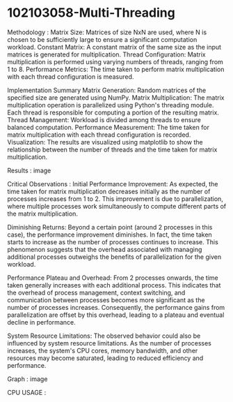 # 102103058-Multi-Threading
Methodology :
Matrix Size: Matrices of size NxN are used, where N is chosen to be sufficiently large to ensure a significant computation workload. Constant Matrix: A constant matrix of the same size as the input matrices is generated for multiplication. Thread Configuration: Matrix multiplication is performed using varying numbers of threads, ranging from 1 to 8. Performance Metrics: The time taken to perform matrix multiplication with each thread configuration is measured.

Implementation Summary
Matrix Generation: Random matrices of the specified size are generated using NumPy. Matrix Multiplication: The matrix multiplication operation is parallelized using Python's threading module. Each thread is responsible for computing a portion of the resulting matrix. Thread Management: Workload is divided among threads to ensure balanced computation. Performance Measurement: The time taken for matrix multiplication with each thread configuration is recorded. Visualization: The results are visualized using matplotlib to show the relationship between the number of threads and the time taken for matrix multiplication.

Results :
image

Critical Observations :
Initial Performance Improvement: As expected, the time taken for matrix multiplication decreases initially as the number of processes increases from 1 to 2. This improvement is due to parallelization, where multiple processes work simultaneously to compute different parts of the matrix multiplication.

Diminishing Returns: Beyond a certain point (around 2 processes in this case), the performance improvement diminishes. In fact, the time taken starts to increase as the number of processes continues to increase. This phenomenon suggests that the overhead associated with managing additional processes outweighs the benefits of parallelization for the given workload.

Performance Plateau and Overhead: From 2 processes onwards, the time taken generally increases with each additional process. This indicates that the overhead of process management, context switching, and communication between processes becomes more significant as the number of processes increases. Consequently, the performance gains from parallelization are offset by this overhead, leading to a plateau and eventual decline in performance.

System Resource Limitations: The observed behavior could also be influenced by system resource limitations. As the number of processes increases, the system's CPU cores, memory bandwidth, and other resources may become saturated, leading to reduced efficiency and performance.

Graph :
image

CPU USAGE :
